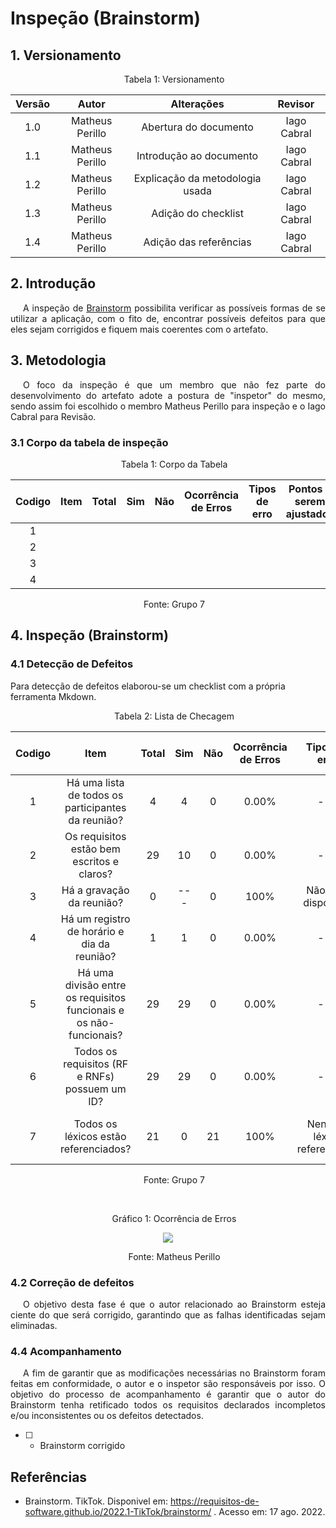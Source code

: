 # Inspeção (Brainstorm)

## 1. Versionamento



<p style="text-indent: 20px; text-align: center">Tabela 1: Versionamento</p>

| Versão | Autor | Alterações | Revisor    |
| :------: | :-----: | :----------: | :---: |
| 1.0   | Matheus Perillo  | Abertura do documento |  Iago Cabral   |
| 1.1   | Matheus Perillo  | Introdução ao documento |  Iago Cabral   |
| 1.2   | Matheus Perillo  | Explicação da metodologia usada |  Iago Cabral   |
| 1.3   | Matheus Perillo  | Adição do checklist |  Iago Cabral   |
| 1.4   | Matheus Perillo  | Adição das referências |  Iago Cabral   |

<p style="text-indent: 20px; text-align: center"></p>

<p style="text-indent: 20px; text-align: center"></p>

## 2. Introdução

<p style="text-indent: 20px; text-align: justify">
 A inspeção de <a href="https://requisitos-de-software.github.io/2022.1-TikTok/brainstorm/">Brainstorm</a> possibilita verificar as possíveis formas de se utilizar a aplicação, com o fito de, encontrar possíveis defeitos para que eles sejam corrigidos e fiquem mais coerentes com o artefato.
 </p>

 ## 3. Metodologia

<p style="text-indent: 20px; text-align: justify">O foco da inspeção é que um membro que não fez parte do desenvolvimento do artefato adote a postura de "inspetor" do mesmo, sendo assim foi escolhido o membro Matheus Perillo para inspeção e o Iago Cabral para Revisão.</p>

### 3.1 Corpo da tabela de inspeção

<p style="text-indent: 20px; text-align: center">Tabela 1: Corpo da Tabela</p>

| Codigo | Item | Total | Sim | Não | Ocorrência <br> de Erros | Tipos de erro | Pontos a serem ajustados    |
| ------ | ---- | ----- | --- | --- | ------------------------ | ------------- | --- |
| <center>1</center>  |  |   |     |     |                          |               |     |
| <center>2</center>  |  |   |     |     |                          |               |     |
| <center>3</center>  |  |   |     |     |                          |               |     |
| <center>4</center>  |  |   |     |     |                          |               |     |

<p style="text-indent: 20px; text-align: center">Fonte: Grupo 7</p>

## 4. Inspeção (Brainstorm)
### 4.1 Detecção de Defeitos
Para detecção de defeitos elaborou-se um checklist com a própria ferramenta Mkdown.

<p style="text-indent: 20px; text-align: center">Tabela 2: Lista de Checagem</p>

| Codigo |                     Item                      | Total | Sim | Não | Ocorrência de Erros | Tipos de erro |            Pontos a serem ajustados             |
|:------:|:---------------------------------------------:|:-----:|:---:|:---:|:-------------------:|:-------------:|:-----------------------------------------------:|
|   1    |    	 Há uma lista de todos os participantes da reunião?     |   4  |  4  |  0  |        0.00%        |      ---      |                       ---                       |
|   2    |        	Os requisitos estão bem escritos e claros?   |   29   |  10  |  0  |        0.00%        |      ---      |                       ---                       |            ---                       |
|   3    |  Há a gravação da reunião?  |   0   |  ---  |  0  |        100%        |      Não está disponível      |  Disponibilizar a gravação   |
|   4    | Há um registro de horário e dia da reunião?  |   1   |  1  |  0  |        0.00%        |      ---      |                       ---                       |
|   5    | Há uma divisão entre os requisitos funcionais e os não-funcionais?  |   29   |  29  |  0  |        0.00%        |      ---      |                       ---                       |
|   6    | Todos os requisitos (RF e RNFs) possuem um ID?     |   29   |  29  |  0  |        0.00%        |      ---      |                       ---                       |
|   7    |  Todos os léxicos estão referenciados?   |   21   |  0  |  21  |       100%        |      Nenhum léxico referenciado     |    Fazer referência em todos os léxicos    |

<p style="text-indent: 20px; text-align: center">Fonte: Grupo 7</p>
<br>
<p style="text-indent: 20px; text-align: center">Gráfico 1: Ocorrência de Erros </p>

<center>

<img src="https://cdn.discordapp.com/attachments/744698026462937211/1009626583490895922/grafBrain.png"> </img>

</center>

<p style="text-indent: 20px; text-align: center">Fonte: Matheus Perillo</p>

### 4.2 Correção de defeitos
<p style="text-indent: 20px; text-align: justify">
O objetivo desta fase é que o autor relacionado ao Brainstorm esteja ciente do que será corrigido, garantindo que as falhas identificadas sejam eliminadas.
</p>

### 4.4 Acompanhamento
<p style="text-indent: 20px; text-align: justify">
A fim de garantir que as modificações necessárias no Brainstorm foram feitas em conformidade, o autor e o inspetor são responsáveis por isso. O objetivo do processo de acompanhamento é garantir que o autor do Brainstorm tenha retificado todos os requisitos declarados incompletos e/ou inconsistentes ou os defeitos detectados.

- [ ] - Brainstorm corrigido
</p>

##  Referências

- Brainstorm. TikTok. Disponivel em: https://requisitos-de-software.github.io/2022.1-TikTok/brainstorm/ . Acesso em: 17 ago. 2022.